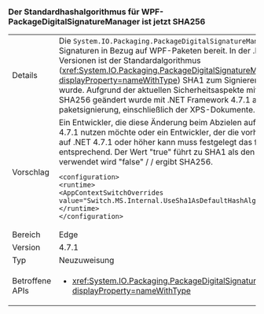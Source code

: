 ### <a name="the-default-hash-algorithm-for-wpf-packagedigitalsignaturemanager-is-now-sha256"></a>Der Standardhashalgorithmus für WPF-PackageDigitalSignatureManager ist jetzt SHA256

|   |   |
|---|---|
|Details|Die <code>System.IO.Packaging.PackageDigitalSignatureManager</code> stellt Funktionen für digitale Signaturen in Bezug auf WPF-Paketen bereit.  In der .NET Framework 4.7 und früheren Versionen ist der Standardalgorithmus (<xref:System.IO.Packaging.PackageDigitalSignatureManager.DefaultHashAlgorithm?displayProperty=nameWithType>) SHA1 zum Signieren der Teile eines Pakets verwendet wurde.  Aufgrund der aktuellen Sicherheitsaspekte mit SHA1, diesen Standardwert in SHA256 geändert wurde mit .NET Framework 4.7.1 ab.  Diese Änderung betrifft alle paketsignierung, einschließlich der XPS-Dokumente.|
|Vorschlag|Ein Entwickler, die diese Änderung beim Abzielen auf ein Frameworkversion unter .NET 4.7.1 nutzen möchte oder ein Entwickler, der die vorherige Funktionalität beim Abzielen auf .NET 4.7.1 oder höher kann muss festgelegt das folgende AppContext Flag entsprechend.  Der Wert "true" führt zu SHA1 als den standardmäßigen-Algorithmus verwendet wird "false" / / ergibt SHA256.<pre><code class="language-xml">&lt;configuration&gt;&#13;&#10;&lt;runtime&gt;&#13;&#10;&lt;AppContextSwitchOverrides value=&quot;Switch.MS.Internal.UseSha1AsDefaultHashAlgorithmForDigitalSignatures=true&quot;/&gt;&#13;&#10;&lt;/runtime&gt;&#13;&#10;&lt;/configuration&gt;&#13;&#10;</code></pre>|
|Bereich|Edge|
|Version|4.7.1|
|Typ|Neuzuweisung|
|Betroffene APIs|<ul><li><xref:System.IO.Packaging.PackageDigitalSignatureManager.DefaultHashAlgorithm?displayProperty=nameWithType></li></ul>|

